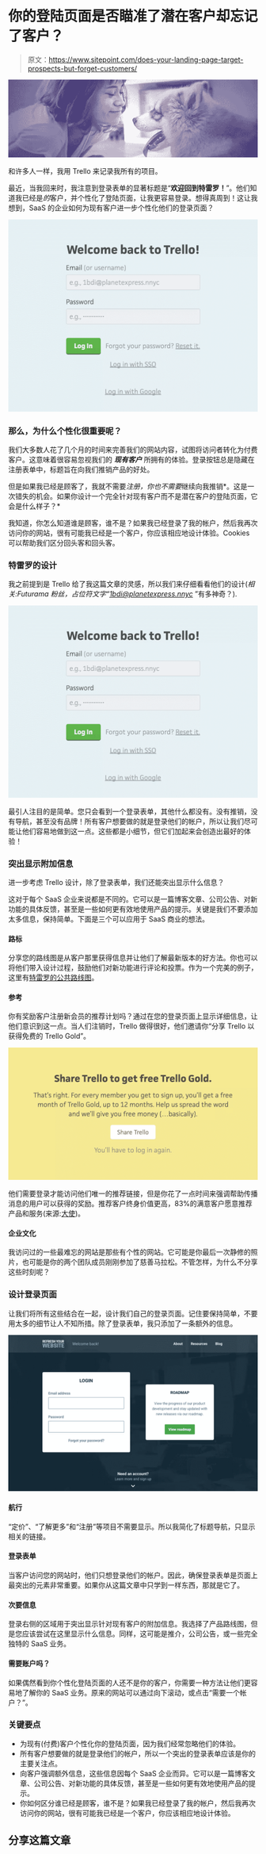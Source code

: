 # 你的登陆页面是否瞄准了潜在客户却忘记了客户？

> 原文：<https://www.sitepoint.com/does-your-landing-page-target-prospects-but-forget-customers/>

![TRello husky](img/80990e42ab55b5575ff1a72800188572.png)

和许多人一样，我用 Trello 来记录我所有的项目。

最近，当我回来时，我注意到登录表单的显著标题是“**欢迎回到特雷罗！**”。他们知道我已经是*的*客户，并个性化了登陆页面，让我更容易登录。想得真周到！这让我想到，SaaS 的企业如何为现有客户进一步个性化他们的登录页面？

![Welcome back to Trello](img/90826161004aaba6f497fbba41477768.png)

### 那么，为什么个性化很重要呢？

我们大多数人花了几个月的时间来完善我们的网站内容，试图将访问者转化为付费客户。这意味着很容易忽视我们的 ***现有客户*** 所拥有的体验。登录按钮总是隐藏在注册表单中，标题旨在向我们推销产品的好处。

但是如果我已经是顾客了，我就不需要*注册，你也不需要*继续向我推销*。这是一次错失的机会。如果你设计一个完全针对现有客户而不是潜在客户的登陆页面，它会是什么样子？*

我知道，你怎么知道谁是顾客，谁不是？如果我已经登录了我的帐户，然后我再次访问你的网站，很有可能我已经是一个客户，你应该相应地设计体验。Cookies 可以帮助我们区分回头客和回头客。

### 特雷罗的设计

我之前提到是 Trello 给了我这篇文章的灵感，所以我们来仔细看看他们的设计(*相关:Futurama 粉丝，占位符文字“1bdi@planetexpress.nnyc* ”有多神奇？).

![Welcome back to Trello](img/90826161004aaba6f497fbba41477768.png)

最引人注目的是简单。您只会看到一个登录表单，其他什么都没有。没有推销，没有导航，甚至没有品牌！所有客户想要做的就是登录他们的帐户，所以让我们尽可能让他们容易地做到这一点。这些都是小细节，但它们加起来会创造出最好的体验！

### 突出显示附加信息

进一步考虑 Trello 设计，除了登录表单，我们还能突出显示什么信息？

这对于每个 SaaS 企业来说都是不同的。它可以是一篇博客文章、公司公告、对新功能的具体反馈，甚至是一些如何更有效地使用产品的提示。关键是我们不要添加太多信息，保持简单。下面是三个可以应用于 SaaS 商业的想法。

#### 路标

分享您的路线图是从客户那里获得信息并让他们了解最新版本的好方法。你也可以将他们带入设计过程，鼓励他们对新功能进行评论和投票。作为一个完美的例子，这里有[特雷罗的公共路线图](https://trello.com/b/nC8QJJoZ/trello-development-roadmap)。

#### 参考

你有奖励客户注册新会员的推荐计划吗？通过在您的登录页面上显示详细信息，让他们意识到这一点。当人们注销时，Trello 做得很好，他们邀请你“分享 Trello 以获得免费的 Trello Gold”。

![Share Trello to get free Trello Gold](img/708f980a094f287f97d8dffe5c7d05f7.png)

他们需要登录才能访问他们唯一的推荐链接，但是你花了一点时间来强调帮助传播消息的用户可以获得的奖励。推荐客户终身价值更高，83%的满意客户愿意推荐产品和服务(来源:[大使](https://www.getambassador.com/blog/affiliate-vs-referral-marketing-infographic))。

#### 企业文化

我访问过的一些最难忘的网站是那些有个性的网站。它可能是你最后一次静修的照片，也可能是你的两个团队成员刚刚参加了慈善马拉松。不管怎样，为什么不分享这些时刻呢？

### 设计登录页面

让我们将所有这些结合在一起，设计我们自己的登录页面。记住要保持简单，不要用太多的细节让人不知所措。除了登录表单，我只添加了一条额外的信息。

![Trello Login and Roadmap](img/d495a515df4abef44ca485f0b337df97.png)

#### 航行

“定价”、“了解更多”和“注册”等项目不需要显示。所以我简化了标题导航，只显示相关的链接。

#### 登录表单

当客户访问您的网站时，他们只想登录他们的帐户。因此，确保登录表单是页面上最突出的元素非常重要。如果你从这篇文章中只学到一样东西，那就是它了。

#### 次要信息

登录右侧的区域用于突出显示针对现有客户的附加信息。我选择了产品路线图，但是您应该尝试在这里显示什么信息。同样，这可能是推介，公司公告，或一些完全独特的 SaaS 业务。

#### 需要账户吗？

如果偶然看到你个性化登陆页面的人还不是你的客户，你需要一种方法让他们更容易地了解你的 SaaS 业务。原来的网站可以通过向下滚动，或点击“需要一个帐户？”。

### 关键要点

*   为现有(付费)客户个性化你的登陆页面，因为我们经常忽略他们的体验。
*   所有客户想要做的就是登录他们的帐户，所以一个突出的登录表单应该是你的主要关注点。
*   向客户强调额外信息，这些信息因每个 SaaS 企业而异。它可以是一篇博客文章、公司公告、对新功能的具体反馈，甚至是一些如何更有效地使用产品的提示。
*   你如何区分谁已经是顾客，谁不是？如果我已经登录了我的帐户，然后我再次访问你的网站，很有可能我已经是一个客户，你应该相应地设计体验。

## 分享这篇文章